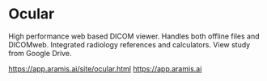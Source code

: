 # Ocular
High performance web based DICOM viewer.
Handles both offline files and DICOMweb.
Integrated radiology references and calculators.
View study from Google Drive.

https://app.aramis.ai/site/ocular.html
https://app.aramis.ai
